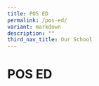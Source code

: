 ```yaml
---
title: POS ED
permalink: /pos-ed/
variant: markdown
description: ""
third_nav_title: Our School
---
```

# **POS ED**